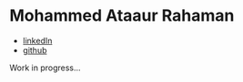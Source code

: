 # Mohammed Ataaur Rahaman

- [linkedIn](https://www.linkedin.com/in/ataago)
- [github](https://www.github.com/ataago)


Work in progress...
